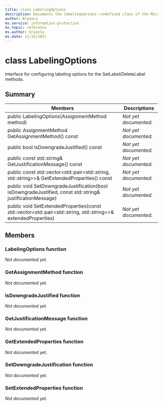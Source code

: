 ```yaml
---
title: class LabelingOptions 
description: Documents the labelingoptions::undefined class of the Microsoft Information Protection (MIP) SDK.
author: BryanLa
ms.service: information-protection
ms.topic: reference
ms.author: bryanla
ms.date: 11/15/2021
---
```


# class LabelingOptions 
Interface for configuring labeling options for the SetLabel/DeleteLabel methods.
  
## Summary
 Members                        | Descriptions                                
--------------------------------|---------------------------------------------
public LabelingOptions(AssignmentMethod method)  | _Not yet documented._
public AssignmentMethod GetAssignmentMethod() const  | _Not yet documented._
public bool IsDowngradeJustified() const  | _Not yet documented._
public const std::string& GetJustificationMessage() const  | _Not yet documented._
public const std::vector\<std::pair\<std::string, std::string\>\>& GetExtendedProperties() const  | _Not yet documented._
public void SetDowngradeJustification(bool isDowngradeJustified, const std::string& justificationMessage)  | _Not yet documented._
public void SetExtendedProperties(const std::vector\<std::pair\<std::string, std::string\>\>& extendedProperties)  | _Not yet documented._
  
## Members
  
### LabelingOptions function
_Not documented yet._

  
### GetAssignmentMethod function
_Not documented yet._

  
### IsDowngradeJustified function
_Not documented yet._

  
### GetJustificationMessage function
_Not documented yet._

  
### GetExtendedProperties function
_Not documented yet._

  
### SetDowngradeJustification function
_Not documented yet._

  
### SetExtendedProperties function
_Not documented yet._
